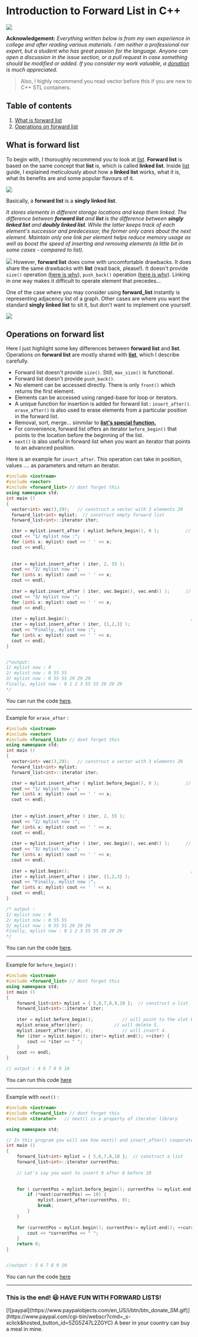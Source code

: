 # Introduction to Forward List in C++

![](images/forward-list.png)

**Acknowledgement:** *Everything written below is from my own experience in college and after reading various materials. I am neither a professional nor expert, but a student who has great passion for the language. Anyone can open a discussion in the issue section, or a pull request in case something should be modified or added. If you consider my work valuable, a [donation](#donation) is much appreciated.*  

> Also, I highly recommend you read vector before this if you are new to C++ STL containers.  

## Table of contents  

1. [What is forward list](#what-is-forward-list)
2. [Operations on forward list](#operations-on-forward-list)


## What is forward list

To begin with, I thoroughly recommend you to look at [list](list.md). **Forward list** is based on the same concept that **list** is, which is called **linked list**. Inside [list](list.md) guide, I explained meticulously about how a **linked list** works, what it is, what its benefits are and some popular flavours of it.  

![](images/fwlist.png)  

Basically, a **forward list** is a **singly linked list**.  

_It stores elements in different storage locations and keep them linked. The difference between **forward list** and **list** is the difference between **singly linked list** and **doubly linked list**. While the latter keeps track of each element's successor and predecessor, the former only cares about the next element. Maintain only one link per element helps reduce memory usage as well as boost the speed of inserting and removing elements (a little bit in some cases - compared to list)._   

![](images/slvsdl.png)
However, **forward list** does come with uncomfortable drawbacks. It does share the same drawbacks with **list** (read back, please!). It doesn't provide `size()` operation ([here is why](http://stackoverflow.com/a/31822540)), `push_back()` operation ([here is why](http://stackoverflow.com/a/8742528)). Linking in one way makes it difficult to operate element that precedes...   

One of the case where you may consider using **forward_list** instantly is representing adjacency list of a graph. Other cases are where you want the standard **singly linked list** to sit it, but don't want to implement one yourself.

![](images/adjacency.png)


## Operations on forward list

Here I just highlight some key differences between **forward list** and **list**. Operations on **forward list** are mostly shared with **[list](list.md)**, which I describe carefully.  

* Forward list  doesn't provide `size()`. Still, `max_size()` is functional. 
* Forward list doesn't provide `push_back()`.
* No element can be accessed directly. There is only `front()` which returns the first element.
* Elements  can be accessed using ranged-base for loop or iterators.
* A unique function for insertion is added for forward list : `insert_after()`.  `erase_after()` is also used to erase elements from a particular position in the forward list.
* Removal, sort, merge... simmilar to [**list's special function.**](list.md#operations-on-list)
* For convenience, forward list offers an iterator `before_begin()` that points to the location before the beginning of the list.  
* `next()` is also useful in forward list when you want an iterator that points to an advanced position.

Here is an example for `insert_after`. This operation can take in position, values .... as parameters and return an iterator. 
```cpp
#include <iostream>
#include <vector>
#include <forward_list> // dont forget this
using namespace std; 
int main ()
{
  vector<int> vec(3,29);   // construct a vector with 3 elements 29
  forward_list<int> mylist;  // construct empty forward list
  forward_list<int>::iterator iter;

  iter = mylist.insert_after ( mylist.before_begin(), 0 );          // insert 0 at the beginning 
  cout << "1/ mylist now :";
  for (int& x: mylist) cout << ' ' << x;
  cout << endl;
  
  
  iter = mylist.insert_after ( iter, 2, 55 );                          //insert 2 elements 55 after the position of iterator 
  cout << "2/ mylist now :";
  for (int& x: mylist) cout << ' ' << x;
  cout << endl;
  
  iter = mylist.insert_after ( iter, vec.begin(), vec.end() );      // insert 3 elements from the vector  
  cout << "3/ mylist now :";
  for (int& x: mylist) cout << ' ' << x;
  cout << endl;
  
  iter = mylist.begin();                                              // reset to begin
  iter = mylist.insert_after ( iter, {1,2,3} );                        // insert an array afer begin       
  cout << "Finally, mylist now :";
  for (int& x: mylist) cout << ' ' << x;
  cout << endl;
}


/*output: 
1/ mylist now : 0
2/ mylist now : 0 55 55
3/ mylist now : 0 55 55 29 29 29
Finally, mylist now : 0 1 2 3 55 55 29 29 29
*/
```
You can run the code [here](http://cpp.sh/3dzyh).  
****
Example for `erase_after` : 
```cpp
#include <iostream>
#include <vector>
#include <forward_list> // dont forget this
using namespace std; 
int main ()
{
  vector<int> vec(3,29);   // construct a vector with 3 elements 29
  forward_list<int> mylist;
  forward_list<int>::iterator iter;

  iter = mylist.insert_after ( mylist.before_begin(), 0 );          // insert 0 at the beginning 
  cout << "1/ mylist now :";
  for (int& x: mylist) cout << ' ' << x;
  cout << endl;
  
  
  iter = mylist.insert_after ( iter, 2, 55 );                          //insert 2 elements 55 after the position of iterator 
  cout << "2/ mylist now :";
  for (int& x: mylist) cout << ' ' << x;
  cout << endl;
  
  iter = mylist.insert_after ( iter, vec.begin(), vec.end() );      // insert 3 elements from the array   
  cout << "3/ mylist now :";
  for (int& x: mylist) cout << ' ' << x;
  cout << endl;
  
  iter = mylist.begin();                                              // reset to begin
  iter = mylist.insert_after ( iter, {1,2,3} );                        // insert an array afer begin       
  cout << "Finally, mylist now :";
  for (int& x: mylist) cout << ' ' << x;
  cout << endl;
}

/* output : 
1/ mylist now : 0
2/ mylist now : 0 55 55
3/ mylist now : 0 55 55 29 29 29
Finally, mylist now : 0 1 2 3 55 55 29 29 29
*/
```
You can run the code [here](http://cpp.sh/64ul4).
****

Example for `before_begin()` :
```cpp
#include <iostream>
#include <forward_list> // dont forget this
using namespace std; 
int main ()
{
    forward_list<int> mylist = { 5,6,7,8,9,10 };  // construct a list
    forward_list<int>::iterator iter;
    
    iter = mylist.before_begin();           // will point to the slot before 5.
    mylist.erase_after(iter);            // will delete 5.
    mylist.insert_after(iter, 4);           // will insert 4.
    for (iter = mylist.begin(); iter!= mylist.end(); ++iter) {
        cout << *iter << " ";
    }
    cout << endl;
}

// output : 4 6 7 8 9 10 
```
You can run this code [here](http://cpp.sh/2ifhc)
****
Example with `next()` : 
```cpp
#include <iostream>
#include <forward_list> // dont forget this
#include <iterator>   // next() is a property of iterator library

using namespace std; 

// In this program you will see how next() and insert_after() cooperate
int main ()
{
    forward_list<int> mylist = { 5,6,7,8,10 };  // construct a list
    forward_list<int>::iterator currentPos;
    
    // Let's say you want to insert 9 after 8 before 10

    
    for ( currentPos = mylist.before_begin(); currentPos != mylist.end(); ++currentPos){
        if (*next(currentPos) == 10) {
            mylist.insert_after(currentPos, 9);
            break;
        }
    }
    
    for (currentPos = mylist.begin(); currentPos!= mylist.end(); ++currentPos) {
        cout << *currentPos << " ";
    }
    return 0;
}


//output : 5 6 7 8 9 10  
```
You can run the code [here](http://cpp.sh/8yuc)




----------
### This is the end! :smiley: HAVE FUN WITH FORWARD LISTS!
<div id='donation'/>
[![paypal](https://www.paypalobjects.com/en_US/i/btn/btn_donate_SM.gif)](https://www.paypal.com/cgi-bin/webscr?cmd=_s-xclick&hosted_button_id=5ZG5Z47L2ZGYC)
A beer in your country can buy a meal in mine.
